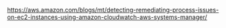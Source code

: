https://aws.amazon.com/blogs/mt/detecting-remediating-process-issues-on-ec2-instances-using-amazon-cloudwatch-aws-systems-manager/